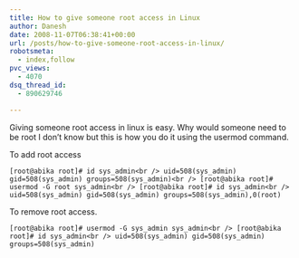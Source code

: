 ```yaml
---
title: How to give someone root access in Linux
author: Danesh
date: 2008-11-07T06:38:41+00:00
url: /posts/how-to-give-someone-root-access-in-linux/
robotsmeta:
  - index,follow
pvc_views:
  - 4070
dsq_thread_id:
  - 890629746

---
```

Giving someone root access in linux is easy. Why would someone need to be root I don&#8217;t know but this is how you do it using the usermod command.

To add root access

`[root@abika root]# id sys_admin<br />
uid=508(sys_admin) gid=508(sys_admin) groups=508(sys_admin)<br />
[root@abika root]# usermod -G root sys_admin<br />
[root@abika root]# id sys_admin<br />
uid=508(sys_admin) gid=508(sys_admin) groups=508(sys_admin),0(root)`

To remove root access.

`[root@abika root]# usermod -G sys_admin sys_admin<br />
[root@abika root]# id sys_admin<br />
uid=508(sys_admin) gid=508(sys_admin) groups=508(sys_admin)`